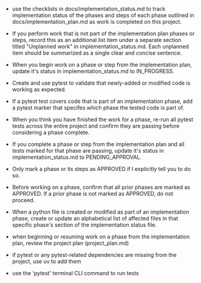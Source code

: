 - use the checklists in docs/implementation_status.md to track implementation status of the phases and steps of each phase outlined in docs/implementation_plan.md as work is completed on this project.

- If you perform work that is not part of the implementation plan phases or steps, record this as an additional list item under a separate section titled "Unplanned work" in implementation_status.md. Each unplanned item should be summarized as a single clear and concise sentence.

- When you begin work on a phase or step from the implementation plan, update it's status in implementation_status.md to IN_PROGRESS.

- Create and use pytest to validate that newly-added or modified code is working as expected.

- If a pytest test covers code that is part of an implementation phase, add a pytest marker that specifes which phase the tested code is part of.

- When you think you have finished the work for a phase, re-run all pytest tests across the entire project and confirm they are passing before considering a phase complete.

- If you complete a phase or step from the implementation plan and all tests marked for that phase are passing, update it's status in implementation_status.md to PENDING_APPROVAL.

- Only mark a phase or its steps as APPROVED if I explicitly tell you to do so.

- Before working on a phase, confirm that all prior phases are marked as APPROVED. If a prior phase is not marked as APPROVED, do not proceed.

- When a python file is created or modified as part of an implementation phase, create or update an alphabetical list of affected files in that specific phase's section of the implementation status file.

- when beginning or resuming work on a phase from the implementation plan, review the project plan (project_plan.md)

- if pytest or any pytest-related dependencies are missing from the project, use uv to add them

- use the 'pytest' terminal CLI command to run tests
